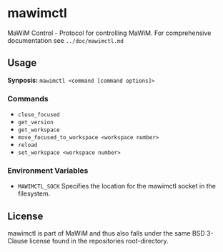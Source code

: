 # mawimctl
MaWiM Control - Protocol for controlling MaWiM. For comprehensive documentation
see `../doc/mawimctl.md`

## Usage
**Synposis:** `mawimctl <command [command options]>`

### Commands
* `close_focused` 
* `get_version`
* `get_workspace`
* `move_focused_to_workspace <workspace number>`
* `reload`
* `set_workspace <workspace number>`

### Environment Variables
* `MAWIMCTL_SOCK` Specifies the location for the mawimctl socket in the filesystem.

## License
mawimctl is part of MaWiM and thus also falls under the same BSD 3-Clause license found in the repositories root-directory.